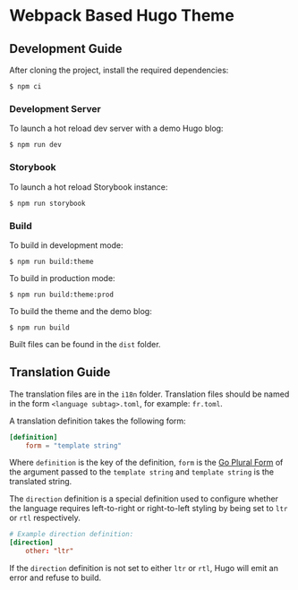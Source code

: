 # Webpack Based Hugo Theme

## Development Guide

After cloning the project, install the required dependencies:

```shell
$ npm ci
```

### Development Server

To launch a hot reload dev server with a demo Hugo blog:

```shell
$ npm run dev
```

### Storybook

To launch a hot reload Storybook instance:

```shell
$ npm run storybook
```

### Build

To build in development mode:

```shell
$ npm run build:theme
```

To build in production mode:

```shell
$ npm run build:theme:prod
```

To build the theme and the demo blog:

```shell
$ npm run build
```

Built files can be found in the `dist` folder.

## Translation Guide

The translation files are in the `i18n` folder. Translation files should be
named in the form `<language subtag>.toml`, for example: `fr.toml`.

A translation definition takes the following form:

```toml
[definition]
    form = "template string"
```

Where `definition` is the key of the definition, `form` is the
[Go Plural Form](https://godoc.org/golang.org/x/text/feature/plural#Form)
of the argument passed to the `template string` and `template string` is the
translated string.

The `direction` definition is a special definition used to configure whether
the language requires left-to-right or right-to-left styling by being set to
`ltr` or `rtl` respectively.

```toml
# Example direction definition:
[direction]
    other: "ltr"
```

If the `direction` definition is not set to either `ltr` or `rtl`, Hugo will
emit an error and refuse to build.
